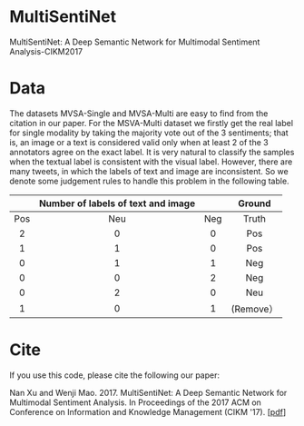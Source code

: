 # MultiSentiNet
MultiSentiNet: A Deep Semantic Network for Multimodal Sentiment Analysis-CIKM2017 

# Data
The datasets MVSA-Single and MVSA-Multi are easy to find from the citation in our paper. For the MSVA-Multi dataset we firstly get the real label for single modality by taking the majority vote out of the 3 sentiments; that is, an image or a text is considered valid only when at least 2 of the 3 annotators agree on the exact label. It is very natural to classify the samples when the textual label is consistent with the visual label. However, there are many tweets, in which the labels of text and image are inconsistent. So we denote some judgement rules to handle this problem in the following table.

|     | Number of labels of text and image |     |    Ground    |
|:----------------------------------:|:---:|:---:|:------------:||                 Pos                | Neu | Neg |     Truth    ||                  2                 |  0  |  0  |      Pos     ||                  1                 |  1  |  0  |      Pos     ||                  0                 |  1  |  1  |      Neg     ||                  0                 |  0  |  2  |      Neg     ||                  0                 |  2  |  0  |      Neu     ||                  1                 |  0  |  1  |   (Remove）  |


# Cite
If you use this code, please cite the following our paper:

Nan Xu and Wenji Mao. 2017. MultiSentiNet: A Deep Semantic Network for Multimodal Sentiment Analysis. In Proceedings of the 2017 ACM on Conference on Information and Knowledge Management (CIKM '17). [[pdf](https://dl.acm.org/citation.cfm?id=3133142)]

